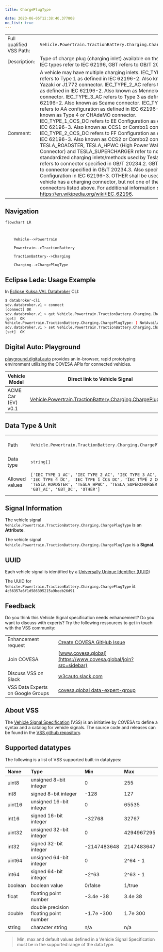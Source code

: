 ```yaml
---
title: ChargePlugType

date: 2023-06-05T12:38:40.377008
no_list: true
---
```



| | |
|---|---|
| Full qualified VSS Path: | `Vehicle.Powertrain.TractionBattery.Charging.ChargePlugType` |
| Description: | Type of charge plug (charging inlet) available on the vehicle. IEC types refer to IEC 62196,  GBT refers to  GB/T 20234. |
| Comment: | A vehicle may have multiple charging inlets. IEC_TYPE_1_AC refers to Type 1 as defined in IEC 62196-2. Also known as Yazaki or J1772 connector. IEC_TYPE_2_AC refers to Type 2 as defined in IEC 62196-2. Also known as Mennekes connector. IEC_TYPE_3_AC refers to Type 3 as defined in IEC 62196-2. Also known as Scame connector. IEC_TYPE_4_DC refers to AA configuration as defined in IEC 62196-3. Also known as Type 4 or CHAdeMO connector. IEC_TYPE_1_CCS_DC refers to EE Configuration as defined in IEC 62196-3. Also known as CCS1 or Combo1 connector. IEC_TYPE_2_CCS_DC refers to FF Configuration as defined in IEC 62196-3. Also known as CCS2 or Combo2 connector. TESLA_ROADSTER, TESLA_HPWC (High Power Wall Connector) and TESLA_SUPERCHARGER refer to non-standardized charging inlets/methods used by Tesla. GBT_AC refers to connector specified in GB/T 20234.2. GBT_DC refers to connector specified in GB/T 20234.3. Also specified as BB Configuration in IEC 62196-3. OTHER shall be used if the vehicle has a charging connector, but not one of the connectors listed above. For additional information see https://en.wikipedia.org/wiki/IEC_62196. |

## Navigation

```mermaid
flowchart LR



    Vehicle-->Powertrain

    Powertrain-->TractionBattery

    TractionBattery-->Charging

    Charging-->ChargePlugType

```

## Eclipse Leda: Usage Example

In [Eclipse Kuksa.VAL Databroker](https://github.com/eclipse/kuksa.val/tree/master/kuksa_databroker) CLI:



```bash
$ databroker-cli
sdv.databroker.v1 > connect
[connect] OK
sdv.databroker.v1 > get Vehicle.Powertrain.TractionBattery.Charging.ChargePlugType
[get]  OK
Vehicle.Powertrain.TractionBattery.Charging.ChargePlugType: ( NotAvailable )
sdv.databroker.v1 > set Vehicle.Powertrain.TractionBattery.Charging.ChargePlugType 0
[set]  OK
```

## Digital Auto: Playground

[playground.digital.auto](http://digital.auto) provides an in-browser, rapid prototyping environment utilizing the COVESA APIs for connected vehicles. 

| Vehicle Model | Direct link to Vehicle Signal |
|---|---|
| ACME Car (EV) v0.1 | [Vehicle.Powertrain.TractionBattery.Charging.ChargePlugType](https://digitalauto.netlify.app/model/STLWzk1WyqVVLbfymb4f/cvi/list/Vehicle.Powertrain.TractionBattery.Charging.ChargePlugType/) |

## Data Type & Unit

| | | |
|---|---|---|
| Path | `Vehicle.Powertrain.TractionBattery.Charging.ChargePlugType` | [VSS: Addressing nodes](https://covesa.github.io/vehicle_signal_specification/rule_set/basics/) |
| Data type | `string[]` | [VSS: Datatypes](https://covesa.github.io/vehicle_signal_specification/rule_set/data_entry/data_types/) |
| Allowed values | `['IEC_TYPE_1_AC', 'IEC_TYPE_2_AC', 'IEC_TYPE_3_AC', 'IEC_TYPE_4_DC', 'IEC_TYPE_1_CCS_DC', 'IEC_TYPE_2_CCS_DC', 'TESLA_ROADSTER', 'TESLA_HPWC', 'TESLA_SUPERCHARGER', 'GBT_AC', 'GBT_DC', 'OTHER']` | [VSS: Specifying allowed values](https://covesa.github.io/vehicle_signal_specification/rule_set/data_entry/allowed/) |














## Signal Information



The vehicle signal `Vehicle.Powertrain.TractionBattery.Charging.ChargePlugType` is an **Attribute**.



The vehicle signal `Vehicle.Powertrain.TractionBattery.Charging.ChargePlugType` is a **Signal**.



## UUID

Each vehicle signal is identified by a [Universally Unique Identifier (UUID](https://en.wikipedia.org/wiki/Universally_unique_identifier))

The UUID for `Vehicle.Powertrain.TractionBattery.Charging.ChargePlugType` is `4c56357a6f1d586395215a9beeb26d91`


## Feedback

Do you think this Vehicle Signal specification needs enhancement? Do you want to discuss with experts? Try the following ressources to get in touch with the VSS community:

| | |
|---|---|
| Enhancement request | [Create COVESA GitHub Issue](https://github.com/COVESA/vehicle_signal_specification/issues/new?body=Please+describe+your+feedback&title=Signal+feedback+Vehicle.Powertrain.TractionBattery.Charging.ChargePlugType) |
| Join COVESA | [www.covesa.global](https://www.covesa.global/join?src=sidebar) |
| Discuss VSS on Slack | [w3cauto.slack.com](http://w3cauto.slack.com/) |
| VSS Data Experts on Google Groups | [covesa.global data-expert-group](https://groups.google.com/a/covesa.global/g/data-expert-group) |

## About VSS

The [Vehicle Signal Specification](https://covesa.github.io/vehicle_signal_specification/) (VSS)
is an initiative by COVESA to define a syntax and a catalog for vehicle signals.
The source code and releases can be found in the [VSS github repository](https://github.com/COVESA/vehicle_signal_specification).

## Supported datatypes

The following is a list of VSS supported built-in datatypes:

Name       | Type                       | Min  | Max
:----------|:---------------------------|:-----|:---
uint8      | unsigned 8-bit integer     | 0    | 255
int8       | signed 8-bit integer       | -128 | 127
uint16     | unsigned 16-bit integer    |  0   | 65535
int16      | signed 16-bit integer      | -32768 | 32767
uint32     | unsigned 32-bit integer    | 0 | 4294967295
int32      | signed 32-bit integer      | -2147483648 | 2147483647
uint64     | unsigned 64-bit integer    | 0    | 2^64 - 1
int64      | signed 64-bit integer      | -2^63 | 2^63 - 1
boolean    | boolean value              | 0/false | 1/true
float      | floating point number      | -3.4e -38 | 3.4e 38
double     | double precision floating point number | -1.7e -300 | 1.7e 300
string     | character string           | n/a  | n/a

> Min, max and default values defined in a Vehicle Signal Specification must be in the supported range of the data type.
